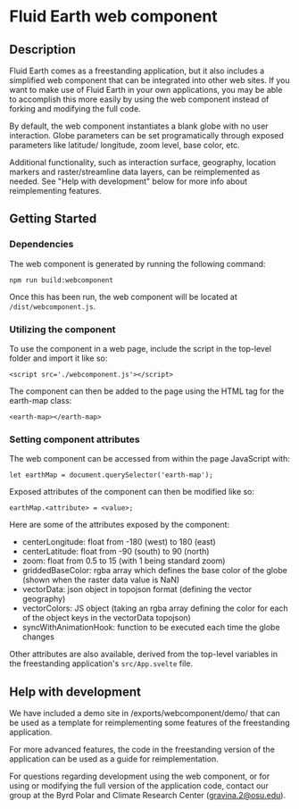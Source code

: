 
# Fluid Earth web component


## Description

Fluid Earth comes as a freestanding application, but it also includes a simplified web
component that can be integrated into other web sites. If you want to make use of
Fluid Earth in your own applications, you may be able to accomplish this more easily
by using the web component instead of forking and modifying the full code.

By default, the web component instantiates a blank globe with no user interaction.
Globe parameters can be set programatically through exposed parameters like latitude/
longitude, zoom level, base color, etc.

Additional functionality, such as interaction surface, geography, location markers
and raster/streamline data layers, can be reimplemented as needed. See "Help with
development" below for more info about reimplementing features.


## Getting Started

### Dependencies

The web component is generated by running the following command:
```
npm run build:webcomponent
```
Once this has been run, the web component will be located at `/dist/webcomponent.js`.


### Utilizing the component

To use the component in a web page, include the script in the top-level folder and
import it like so:
```
<script src='./webcomponent.js'></script>
```

The component can then be added to the page <body> using the HTML tag for the
earth-map class:
```
<earth-map></earth-map>
```

### Setting component attributes

The web component can be accessed from within the page JavaScript with:
```
let earthMap = document.querySelector('earth-map');
```

Exposed attributes of the component can then be modified like so:
```
earthMap.<attribute> = <value>;
```

Here are some of the attributes exposed by the component:
* centerLongitude: float from -180 (west) to 180 (east)
* centerLatitude: float from -90 (south) to 90 (north)
* zoom: float from 0.5 to 15 (with 1 being standard zoom)
* griddedBaseColor: rgba array which defines the base color of the globe (shown
when the raster data value is NaN)
* vectorData: json object in topojson format (defining the vector geography)
* vectorColors: JS object (taking an rgba array defining the color for each of the
object keys in the vectorData topojson)
* syncWithAnimationHook: function to be executed each time the globe changes

Other attributes are also available, derived from the top-level variables in the
freestanding application's `src/App.svelte` file.



## Help with development

We have included a demo site in /exports/webcomponent/demo/ that can be used as
a template for reimplementing some features of the freestanding application.

For more advanced features, the code in the freestanding version of the
application can be used as a guide for reimplementation.

For questions regarding development using the web component, or for using or
modifying the full version of the application code, contact our group at the
Byrd Polar and Climate Research Center ([gravina.2@osu.edu](mailto:gravina.2@osu.edu)).
